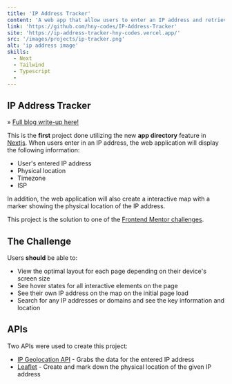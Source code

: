```yaml
---
title: 'IP Address Tracker'
content: 'A web app that allow users to enter an IP address and retrieve the location and information of the IP address'
link: 'https://github.com/hny-codes/IP-Address-Tracker'
site: 'https://ip-address-tracker-hny-codes.vercel.app/'
src: '/images/projects/ip-tracker.png'
alt: 'ip address image'
skills:
  - Next
  - Tailwind
  - Typescript
  -
---
```


## IP Address Tracker

» [Full blog write-up here!](https://hny-blogs.vercel.app/posts/ip-address-tracker)

This is the **first** project done utilizing the new **app directory** feature in [Nextjs](https://nextjs.org/). When users enter in an IP address, the web application will display the following information:

- User's entered IP address
- Physical location
- Timezone
- ISP

In addition, the web application will also create a interactive map with a marker showing the physical location of the IP address.

This project is the solution to one of the [Frontend Mentor challenges](https://www.frontendmentor.io/challenges/ip-address-tracker-I8-0yYAH0).

## The Challenge

Users **should** be able to:

- View the optimal layout for each page depending on their device's screen size
- See hover states for all interactive elements on the page
- See their own IP address on the map on the initial page load
- Search for any IP addresses or domains and see the key information and location

## APIs

Two APIs were used to create this project:

- [IP Geolocation API](https://geo.ipify.org/) - Grabs the data for the entered IP address
- [Leaflet](https://leafletjs.com/) - Create and mark down the physical location of the given IP address
